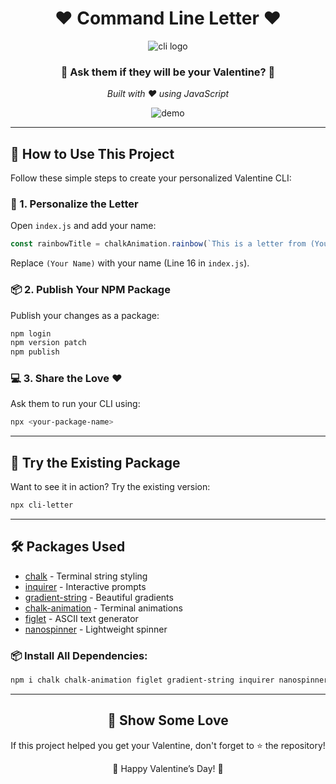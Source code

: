 <div align="center">

# ❤️ Command Line Letter ❤️

![cli logo](https://github.com/user-attachments/assets/93dcc7e0-dcab-43a1-8953-970818b568bc)

### 💌 Ask them if they will be your Valentine? 💌  
*Built with ❤️ using JavaScript*

![demo](https://github.com/user-attachments/assets/248e24b5-7c31-41f3-9318-c39df6ab0284)

</div>

---

## 🚀 How to Use This Project
Follow these simple steps to create your personalized Valentine CLI:

### 💌 1. Personalize the Letter
Open `index.js` and add your name:
```javascript
const rainbowTitle = chalkAnimation.rainbow(`This is a letter from (Your Name)\n`);
```
Replace `(Your Name)` with your name (Line 16 in `index.js`).

### 📦 2. Publish Your NPM Package
Publish your changes as a package:
```bash
npm login
npm version patch
npm publish
```

### 💻 3. Share the Love ❤️
Ask them to run your CLI using:
```bash
npx <your-package-name>
```

---

## 💞 Try the Existing Package
Want to see it in action? Try the existing version:
```bash
npx cli-letter
```

---

## 🛠️ Packages Used
- [chalk](https://github.com/chalk/chalk) - Terminal string styling
- [inquirer](https://github.com/SBoudrias/Inquirer.js) - Interactive prompts
- [gradient-string](https://github.com/bokub/gradient-string) - Beautiful gradients
- [chalk-animation](https://github.com/bokub/chalk-animation) - Terminal animations
- [figlet](https://github.com/patorjk/figlet.js) - ASCII text generator
- [nanospinner](https://github.com/usmanyunusov/nanospinner) - Lightweight spinner

### 📦 Install All Dependencies:
```bash
npm i chalk chalk-animation figlet gradient-string inquirer nanospinner
```

---

<div align="center">

## 🌟 Show Some Love
If this project helped you get your Valentine, don't forget to ⭐ the repository!

💖 Happy Valentine’s Day! 💖

</div>
